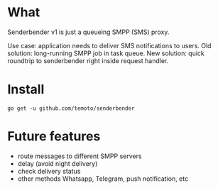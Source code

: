 What
====

Senderbender v1 is just a queueing SMPP (SMS) proxy.

Use case: application needs to deliver SMS notifications to users.
Old solution: long-running SMPP job in task queue.
New solution: quick roundtrip to senderbender right inside request handler.


Install
=======

`go get -u github.com/temoto/senderbender`


Future features
===============

* route messages to different SMPP servers
* delay (avoid night delivery)
* check delivery status
* other methods Whatsapp, Telegram, push notification, etc

